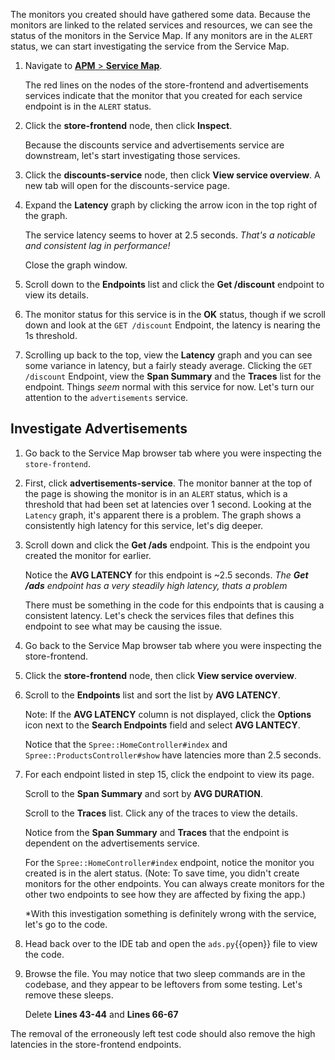 The monitors you created should have gathered some data. Because the monitors are linked to the related services and resources, we can see the status of the monitors in the Service Map. If any monitors are in the `ALERT` status, we can start investigating the service from the Service Map.

1. Navigate to <a href="https://app.datadoghq.com/apm/map" target="_datadog">**APM** > **Service Map**</a>. <p> The red lines on the nodes of the store-frontend and advertisements services indicate that the monitor that you created for each service endpoint is in the `ALERT` status.

2. Click the **store-frontend** node, then click **Inspect**. <p> Because the discounts service and advertisements service are downstream, let's start investigating those services.  

3. Click the **discounts-service** node, then click **View service overview**. A new tab will open for the discounts-service page.

4. Expand the **Latency** graph by clicking the arrow icon in the top right of the graph. <p> The service latency seems to hover at 2.5 seconds. *That's a noticable and consistent lag in performance!* <p> Close the graph window.

5. Scroll down to the **Endpoints** list and click the **Get /discount** endpoint to view its details. 

6. The monitor status for this service is in the **OK** status, though if we scroll down and look at the `GET /discount` Endpoint, the latency is nearing the 1s threshold.

7. Scrolling up back to the top, view the **Latency** graph and you can see some variance in latency, but a fairly steady average. Clicking the `GET /discount` Endpoint, view the **Span Summary** and the **Traces** list for the endpoint. Things *seem* normal with this service for now. Let's turn our attention to the `advertisements` service.

## Investigate Advertisements

1. Go back to the Service Map browser tab where you were inspecting the `store-frontend`.

2. First, click **advertisements-service**. The monitor banner at the top of the page is showing the monitor is in an `ALERT` status, which is a threshold that had been set at latencies over 1 second. Looking at the `Latency` graph, it's apparent there is a problem. The graph shows a consistently high latency for this service, let's dig deeper.

3. Scroll down and click the **Get /ads** endpoint. This is the endpoint you created the monitor for earlier. <p> Notice the **AVG LATENCY** for this endpoint is ~2.5 seconds. *The **Get /ads** endpoint has a very steadily high latency, thats a problem* <p> There must be something in the code for this endpoints that is causing a consistent latency. Let's check the services files that defines this endpoint to see what may be causing the issue. 

4. Go back to the Service Map browser tab where you were inspecting the store-frontend.

5. Click the **store-frontend** node, then click **View service overview**. 

6. Scroll to the **Endpoints** list and sort the list by **AVG LATENCY**. <p> Note: If the **AVG LATENCY** column is not displayed, click the **Options** icon next to the **Search Endpoints** field and select **AVG LANTECY**. <p> Notice that the `Spree::HomeController#index` and `Spree::ProductsController#show` have latencies more than 2.5 seconds. 

7. For each endpoint listed in step 15, click the endpoint to view its page. <p> Scroll to the **Span Summary** and sort by **AVG DURATION**. <p> Scroll to the **Traces** list. Click any of the traces to view the details. <p> Notice from the **Span Summary** and **Traces** that the endpoint is dependent on the advertisements service. <p> For the `Spree::HomeController#index` endpoint, notice the monitor you created is in the alert status. (Note: To save time, you didn't create monitors for the other endpoints. You can always create monitors for the other two endpoints to see how they are affected by fixing the app.) <p> *With this investigation something is definitely wrong with the service, let's go to the code.

8. Head back over to the IDE tab and open the `ads.py`{{open}} file to view the code.

9. Browse the file. You may notice that two sleep commands are in the codebase, and they appear to be leftovers from some testing. Let's remove these sleeps. <p> Delete **Lines 43-44** and **Lines 66-67**

The removal of the erroneously left test code should also remove the high latencies in the store-frontend endpoints.